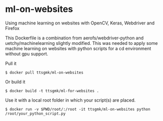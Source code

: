 # ml-on-websites
Using machine learning on websites with OpenCV, Keras, Webdriver and Firefox

This Dockerfile is a combination from aerofs/webdriver-python and uetchy/machinelearning slightly modified.
This was needed to apply some machine learning on websites with python scripts for a cd environment without gpu support.

Pull it

```
$ docker pull ttsgmk/ml-on-websites
```

Or build it

```
$ docker build -t ttsgmk/ml-for-websites .
```

Use it with a local root folder in which your script(s) are placed.

```
$ docker run -v $PWD/root/:/root -it ttsgmk/ml-on-websites python /root/your_python_script.py 
```

